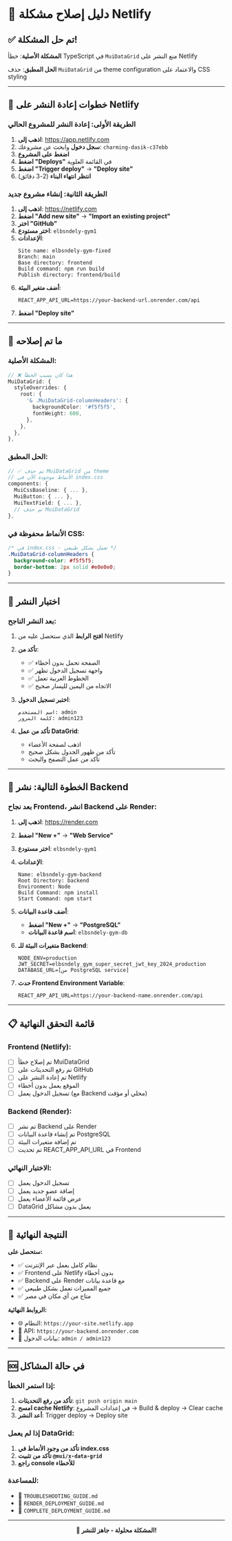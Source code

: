 # 🔧 دليل إصلاح مشكلة Netlify

## ✅ تم حل المشكلة!

**المشكلة الأصلية**: خطأ TypeScript في `MuiDataGrid` منع النشر على Netlify

**الحل المطبق**: حذف `MuiDataGrid` من theme configuration والاعتماد على CSS styling

---

## 🚀 خطوات إعادة النشر على Netlify

### الطريقة الأولى: إعادة النشر للمشروع الحالي

1. **اذهب إلى**: https://app.netlify.com
2. **سجل دخول** وابحث عن مشروعك: `charming-dasik-c37ebb`
3. **اضغط على المشروع**
4. **اضغط "Deploys"** في القائمة العلوية
5. **اضغط "Trigger deploy"** → **"Deploy site"**
6. **انتظر انتهاء البناء** (2-3 دقائق)

### الطريقة الثانية: إنشاء مشروع جديد

1. **اذهب إلى**: https://netlify.com
2. **اضغط "Add new site"** → **"Import an existing project"**
3. **اختر "GitHub"**
4. **اختر مستودع**: `elbsndely-gym1`
5. **الإعدادات**:
   ```
   Site name: elbsndely-gym-fixed
   Branch: main
   Base directory: frontend
   Build command: npm run build
   Publish directory: frontend/build
   ```
6. **أضف متغير البيئة**:
   ```
   REACT_APP_API_URL=https://your-backend-url.onrender.com/api
   ```
7. **اضغط "Deploy site"**

---

## 🔧 ما تم إصلاحه

### المشكلة الأصلية:
```typescript
// ❌ هذا كان يسبب الخطأ
MuiDataGrid: {
  styleOverrides: {
    root: {
      '& .MuiDataGrid-columnHeaders': {
        backgroundColor: '#f5f5f5',
        fontWeight: 600,
      },
    },
  },
},
```

### الحل المطبق:
```typescript
// ✅ تم حذف MuiDataGrid من theme
// الأنماط موجودة الآن في index.css
components: {
  MuiCssBaseline: { ... },
  MuiButton: { ... },
  MuiTextField: { ... },
  // تم حذف MuiDataGrid
},
```

### الأنماط محفوظة في CSS:
```css
/* في index.css - تعمل بشكل طبيعي */
.MuiDataGrid-columnHeaders {
  background-color: #f5f5f5;
  border-bottom: 2px solid #e0e0e0;
}
```

---

## 🧪 اختبار النشر

### بعد النشر الناجح:

1. **افتح الرابط** الذي ستحصل عليه من Netlify
2. **تأكد من**:
   - ✅ الصفحة تحمل بدون أخطاء
   - ✅ واجهة تسجيل الدخول تظهر
   - ✅ الخطوط العربية تعمل
   - ✅ الاتجاه من اليمين لليسار صحيح

3. **اختبر تسجيل الدخول**:
   ```
   اسم المستخدم: admin
   كلمة المرور: admin123
   ```

4. **تأكد من عمل DataGrid**:
   - اذهب لصفحة الأعضاء
   - تأكد من ظهور الجدول بشكل صحيح
   - تأكد من عمل التصفح والبحث

---

## 🔗 الخطوة التالية: نشر Backend

### بعد نجاح Frontend، انشر Backend على Render:

1. **اذهب إلى**: https://render.com
2. **اضغط "New +"** → **"Web Service"**
3. **اختر مستودع**: `elbsndely-gym1`
4. **الإعدادات**:
   ```
   Name: elbsndely-gym-backend
   Root Directory: backend
   Environment: Node
   Build Command: npm install
   Start Command: npm start
   ```

5. **أضف قاعدة البيانات**:
   - **اضغط "New +"** → **"PostgreSQL"**
   - **اسم قاعدة البيانات**: `elbsndely-gym-db`

6. **متغيرات البيئة للـ Backend**:
   ```
   NODE_ENV=production
   JWT_SECRET=elbsndely_gym_super_secret_jwt_key_2024_production
   DATABASE_URL=[من PostgreSQL service]
   ```

7. **حدث Frontend Environment Variable**:
   ```
   REACT_APP_API_URL=https://your-backend-name.onrender.com/api
   ```

---

## 📋 قائمة التحقق النهائية

### Frontend (Netlify):
- [ ] تم إصلاح خطأ MuiDataGrid
- [ ] تم رفع التحديثات على GitHub
- [ ] تم إعادة النشر على Netlify
- [ ] الموقع يعمل بدون أخطاء
- [ ] تسجيل الدخول يعمل (مع Backend محلي أو مؤقت)

### Backend (Render):
- [ ] تم نشر Backend على Render
- [ ] تم إنشاء قاعدة البيانات PostgreSQL
- [ ] تم إضافة متغيرات البيئة
- [ ] تم تحديث REACT_APP_API_URL في Frontend

### الاختبار النهائي:
- [ ] تسجيل الدخول يعمل
- [ ] إضافة عضو جديد يعمل
- [ ] عرض قائمة الأعضاء يعمل
- [ ] DataGrid يعمل بدون مشاكل

---

## 🎉 النتيجة النهائية

**ستحصل على:**
- ✅ نظام كامل يعمل عبر الإنترنت
- ✅ Frontend على Netlify بدون أخطاء
- ✅ Backend على Render مع قاعدة بيانات
- ✅ جميع المميزات تعمل بشكل طبيعي
- ✅ متاح من أي مكان في مصر

**الروابط النهائية:**
- 🌐 النظام: `https://your-site.netlify.app`
- 🔧 API: `https://your-backend.onrender.com`
- 🔐 بيانات الدخول: `admin / admin123`

---

## 🆘 في حالة المشاكل

### إذا استمر الخطأ:
1. **تأكد من رفع التحديثات**: `git push origin main`
2. **امسح cache Netlify**: في إعدادات المشروع → Build & deploy → Clear cache
3. **أعد النشر**: Trigger deploy → Deploy site

### إذا لم يعمل DataGrid:
1. **تأكد من وجود الأنماط في index.css**
2. **تأكد من تثبيت `@mui/x-data-grid`**
3. **راجع console للأخطاء**

### للمساعدة:
- 📄 `TROUBLESHOOTING_GUIDE.md`
- 📄 `RENDER_DEPLOYMENT_GUIDE.md`
- 📄 `COMPLETE_DEPLOYMENT_GUIDE.md`

---

<div align="center">

**🎯 المشكلة محلولة - جاهز للنشر!**

</div>

